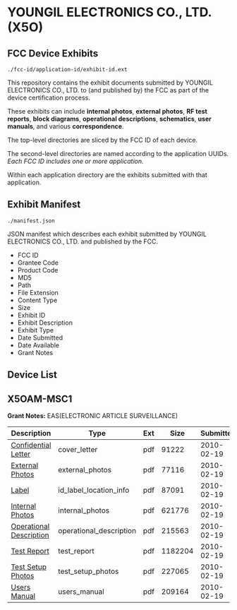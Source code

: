 # YOUNGIL ELECTRONICS CO., LTD. (X5O)
## FCC Device Exhibits

```
./fcc-id/application-id/exhibit-id.ext
```

This repository contains the exhibit documents submitted by YOUNGIL ELECTRONICS CO., LTD. to (and published by) the FCC as part of the device certification process.

These exhibits can include **internal photos**, **external photos**, **RF test reports**, **block diagrams**, **operational descriptions**, **schematics**, **user manuals**, and various **correspondence**.

The top-level directories are sliced by the FCC ID of each device.

The second-level directories are named according to the application UUIDs. *Each FCC ID includes one or more application.*

Within each application directory are the exhibits submitted with that application. 

## Exhibit Manifest

```
./manifest.json
```

JSON manifest which describes each exhibit submitted by YOUNGIL ELECTRONICS CO., LTD. and published by the FCC.

- FCC ID
- Grantee Code
- Product Code
- MD5
- Path
- File Extension
- Content Type
- Size
- Exhibit ID
- Exhibit Description
- Exhibit Type
- Date Submitted
- Date Available
- Grant Notes

## Device List
## X5OAM-MSC1
**Grant Notes:** EAS(ELECTRONIC ARTICLE SURVEILLANCE)

| Description | Type | Ext | Size | Submitted | Available |
| ----------- | ---- | --- | ---- | --------- | --------- |
| [Confidential Letter](X5OAM-MSC1/eb156609745996a5a14bfb5d5c8fe0c9/1243102.pdf) | cover_letter | pdf | 91222 | 2010-02-19 | 2010-02-19 |
| [External Photos](X5OAM-MSC1/eb156609745996a5a14bfb5d5c8fe0c9/1243103.pdf) | external_photos | pdf | 77116 | 2010-02-19 | 2010-02-19 |
| [Label](X5OAM-MSC1/eb156609745996a5a14bfb5d5c8fe0c9/1243105.pdf) | id_label_location_info | pdf | 87091 | 2010-02-19 | 2010-02-19 |
| [Internal Photos](X5OAM-MSC1/eb156609745996a5a14bfb5d5c8fe0c9/1243104.pdf) | internal_photos | pdf | 621776 | 2010-02-19 | 2010-02-19 |
| [Operational Description](X5OAM-MSC1/eb156609745996a5a14bfb5d5c8fe0c9/1243107.pdf) | operational_description | pdf | 215563 | 2010-02-19 | 2010-02-19 |
| [Test Report](X5OAM-MSC1/eb156609745996a5a14bfb5d5c8fe0c9/1243108.pdf) | test_report | pdf | 1182204 | 2010-02-19 | 2010-02-19 |
| [Test Setup Photos](X5OAM-MSC1/eb156609745996a5a14bfb5d5c8fe0c9/1243109.pdf) | test_setup_photos | pdf | 227065 | 2010-02-19 | 2010-02-19 |
| [Users Manual](X5OAM-MSC1/eb156609745996a5a14bfb5d5c8fe0c9/1243106.pdf) | users_manual | pdf | 209164 | 2010-02-19 | 2010-02-19 |
